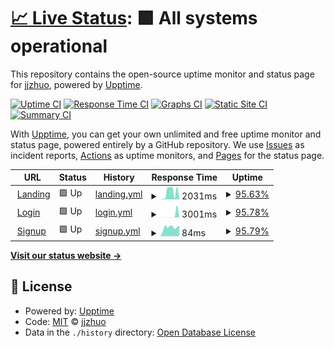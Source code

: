 # [📈 Live Status](https://jjzhuo.github.io/site-availability): <!--live status--> **🟩 All systems operational**

This repository contains the open-source uptime monitor and status page for [jjzhuo](https://jjzhuo.github.io/site-availability), powered by [Upptime](https://github.com/upptime/upptime).

[![Uptime CI](https://github.com/jjzhuo/site-availability/workflows/Uptime%20CI/badge.svg)](https://github.com/jjzhuo/site-availability/actions?query=workflow%3A%22Uptime+CI%22)
[![Response Time CI](https://github.com/jjzhuo/site-availability/workflows/Response%20Time%20CI/badge.svg)](https://github.com/jjzhuo/site-availability/actions?query=workflow%3A%22Response+Time+CI%22)
[![Graphs CI](https://github.com/jjzhuo/site-availability/workflows/Graphs%20CI/badge.svg)](https://github.com/jjzhuo/site-availability/actions?query=workflow%3A%22Graphs+CI%22)
[![Static Site CI](https://github.com/jjzhuo/site-availability/workflows/Static%20Site%20CI/badge.svg)](https://github.com/jjzhuo/site-availability/actions?query=workflow%3A%22Static+Site+CI%22)
[![Summary CI](https://github.com/jjzhuo/site-availability/workflows/Summary%20CI/badge.svg)](https://github.com/jjzhuo/site-availability/actions?query=workflow%3A%22Summary+CI%22)

With [Upptime](https://upptime.js.org), you can get your own unlimited and free uptime monitor and status page, powered entirely by a GitHub repository. We use [Issues](https://github.com/jjzhuo/site-availability/issues) as incident reports, [Actions](https://github.com/jjzhuo/site-availability/actions) as uptime monitors, and [Pages](https://jjzhuo.github.io/site-availability) for the status page.

<!--start: status pages-->
<!-- This summary is generated by Upptime (https://github.com/upptime/upptime) -->
<!-- Do not edit this manually, your changes will be overwritten -->
<!-- prettier-ignore -->
| URL | Status | History | Response Time | Uptime |
| --- | ------ | ------- | ------------- | ------ |
| <img alt="" src="https://icons.duckduckgo.com/ip3/kindle-gpt.com.ico" height="13"> [Landing](https://kindle-gpt.com) | 🟩 Up | [landing.yml](https://github.com/jjzhuo/site-availability/commits/HEAD/history/landing.yml) | <details><summary><img alt="Response time graph" src="./graphs/landing/response-time-week.png" height="20"> 2031ms</summary><br><a href="https://jjzhuo.github.io/site-availability/history/landing"><img alt="Response time 1704" src="https://img.shields.io/endpoint?url=https%3A%2F%2Fraw.githubusercontent.com%2Fjjzhuo%2Fsite-availability%2FHEAD%2Fapi%2Flanding%2Fresponse-time.json"></a><br><a href="https://jjzhuo.github.io/site-availability/history/landing"><img alt="24-hour response time 2079" src="https://img.shields.io/endpoint?url=https%3A%2F%2Fraw.githubusercontent.com%2Fjjzhuo%2Fsite-availability%2FHEAD%2Fapi%2Flanding%2Fresponse-time-day.json"></a><br><a href="https://jjzhuo.github.io/site-availability/history/landing"><img alt="7-day response time 2031" src="https://img.shields.io/endpoint?url=https%3A%2F%2Fraw.githubusercontent.com%2Fjjzhuo%2Fsite-availability%2FHEAD%2Fapi%2Flanding%2Fresponse-time-week.json"></a><br><a href="https://jjzhuo.github.io/site-availability/history/landing"><img alt="30-day response time 2484" src="https://img.shields.io/endpoint?url=https%3A%2F%2Fraw.githubusercontent.com%2Fjjzhuo%2Fsite-availability%2FHEAD%2Fapi%2Flanding%2Fresponse-time-month.json"></a><br><a href="https://jjzhuo.github.io/site-availability/history/landing"><img alt="1-year response time 1704" src="https://img.shields.io/endpoint?url=https%3A%2F%2Fraw.githubusercontent.com%2Fjjzhuo%2Fsite-availability%2FHEAD%2Fapi%2Flanding%2Fresponse-time-year.json"></a></details> | <details><summary><a href="https://jjzhuo.github.io/site-availability/history/landing">95.63%</a></summary><a href="https://jjzhuo.github.io/site-availability/history/landing"><img alt="All-time uptime 99.82%" src="https://img.shields.io/endpoint?url=https%3A%2F%2Fraw.githubusercontent.com%2Fjjzhuo%2Fsite-availability%2FHEAD%2Fapi%2Flanding%2Fuptime.json"></a><br><a href="https://jjzhuo.github.io/site-availability/history/landing"><img alt="24-hour uptime 69.41%" src="https://img.shields.io/endpoint?url=https%3A%2F%2Fraw.githubusercontent.com%2Fjjzhuo%2Fsite-availability%2FHEAD%2Fapi%2Flanding%2Fuptime-day.json"></a><br><a href="https://jjzhuo.github.io/site-availability/history/landing"><img alt="7-day uptime 95.63%" src="https://img.shields.io/endpoint?url=https%3A%2F%2Fraw.githubusercontent.com%2Fjjzhuo%2Fsite-availability%2FHEAD%2Fapi%2Flanding%2Fuptime-week.json"></a><br><a href="https://jjzhuo.github.io/site-availability/history/landing"><img alt="30-day uptime 98.40%" src="https://img.shields.io/endpoint?url=https%3A%2F%2Fraw.githubusercontent.com%2Fjjzhuo%2Fsite-availability%2FHEAD%2Fapi%2Flanding%2Fuptime-month.json"></a><br><a href="https://jjzhuo.github.io/site-availability/history/landing"><img alt="1-year uptime 99.82%" src="https://img.shields.io/endpoint?url=https%3A%2F%2Fraw.githubusercontent.com%2Fjjzhuo%2Fsite-availability%2FHEAD%2Fapi%2Flanding%2Fuptime-year.json"></a></details>
| <img alt="" src="https://icons.duckduckgo.com/ip3/kindle-gpt.com.ico" height="13"> [Login](https://kindle-gpt.com/login) | 🟩 Up | [login.yml](https://github.com/jjzhuo/site-availability/commits/HEAD/history/login.yml) | <details><summary><img alt="Response time graph" src="./graphs/login/response-time-week.png" height="20"> 3001ms</summary><br><a href="https://jjzhuo.github.io/site-availability/history/login"><img alt="Response time 209" src="https://img.shields.io/endpoint?url=https%3A%2F%2Fraw.githubusercontent.com%2Fjjzhuo%2Fsite-availability%2FHEAD%2Fapi%2Flogin%2Fresponse-time.json"></a><br><a href="https://jjzhuo.github.io/site-availability/history/login"><img alt="24-hour response time 11753" src="https://img.shields.io/endpoint?url=https%3A%2F%2Fraw.githubusercontent.com%2Fjjzhuo%2Fsite-availability%2FHEAD%2Fapi%2Flogin%2Fresponse-time-day.json"></a><br><a href="https://jjzhuo.github.io/site-availability/history/login"><img alt="7-day response time 3001" src="https://img.shields.io/endpoint?url=https%3A%2F%2Fraw.githubusercontent.com%2Fjjzhuo%2Fsite-availability%2FHEAD%2Fapi%2Flogin%2Fresponse-time-week.json"></a><br><a href="https://jjzhuo.github.io/site-availability/history/login"><img alt="30-day response time 1252" src="https://img.shields.io/endpoint?url=https%3A%2F%2Fraw.githubusercontent.com%2Fjjzhuo%2Fsite-availability%2FHEAD%2Fapi%2Flogin%2Fresponse-time-month.json"></a><br><a href="https://jjzhuo.github.io/site-availability/history/login"><img alt="1-year response time 209" src="https://img.shields.io/endpoint?url=https%3A%2F%2Fraw.githubusercontent.com%2Fjjzhuo%2Fsite-availability%2FHEAD%2Fapi%2Flogin%2Fresponse-time-year.json"></a></details> | <details><summary><a href="https://jjzhuo.github.io/site-availability/history/login">95.78%</a></summary><a href="https://jjzhuo.github.io/site-availability/history/login"><img alt="All-time uptime 99.82%" src="https://img.shields.io/endpoint?url=https%3A%2F%2Fraw.githubusercontent.com%2Fjjzhuo%2Fsite-availability%2FHEAD%2Fapi%2Flogin%2Fuptime.json"></a><br><a href="https://jjzhuo.github.io/site-availability/history/login"><img alt="24-hour uptime 70.43%" src="https://img.shields.io/endpoint?url=https%3A%2F%2Fraw.githubusercontent.com%2Fjjzhuo%2Fsite-availability%2FHEAD%2Fapi%2Flogin%2Fuptime-day.json"></a><br><a href="https://jjzhuo.github.io/site-availability/history/login"><img alt="7-day uptime 95.78%" src="https://img.shields.io/endpoint?url=https%3A%2F%2Fraw.githubusercontent.com%2Fjjzhuo%2Fsite-availability%2FHEAD%2Fapi%2Flogin%2Fuptime-week.json"></a><br><a href="https://jjzhuo.github.io/site-availability/history/login"><img alt="30-day uptime 98.44%" src="https://img.shields.io/endpoint?url=https%3A%2F%2Fraw.githubusercontent.com%2Fjjzhuo%2Fsite-availability%2FHEAD%2Fapi%2Flogin%2Fuptime-month.json"></a><br><a href="https://jjzhuo.github.io/site-availability/history/login"><img alt="1-year uptime 99.82%" src="https://img.shields.io/endpoint?url=https%3A%2F%2Fraw.githubusercontent.com%2Fjjzhuo%2Fsite-availability%2FHEAD%2Fapi%2Flogin%2Fuptime-year.json"></a></details>
| <img alt="" src="https://icons.duckduckgo.com/ip3/kindle-gpt.com.ico" height="13"> [Signup](https://kindle-gpt.com/signup) | 🟩 Up | [signup.yml](https://github.com/jjzhuo/site-availability/commits/HEAD/history/signup.yml) | <details><summary><img alt="Response time graph" src="./graphs/signup/response-time-week.png" height="20"> 84ms</summary><br><a href="https://jjzhuo.github.io/site-availability/history/signup"><img alt="Response time 173" src="https://img.shields.io/endpoint?url=https%3A%2F%2Fraw.githubusercontent.com%2Fjjzhuo%2Fsite-availability%2FHEAD%2Fapi%2Fsignup%2Fresponse-time.json"></a><br><a href="https://jjzhuo.github.io/site-availability/history/signup"><img alt="24-hour response time 92" src="https://img.shields.io/endpoint?url=https%3A%2F%2Fraw.githubusercontent.com%2Fjjzhuo%2Fsite-availability%2FHEAD%2Fapi%2Fsignup%2Fresponse-time-day.json"></a><br><a href="https://jjzhuo.github.io/site-availability/history/signup"><img alt="7-day response time 84" src="https://img.shields.io/endpoint?url=https%3A%2F%2Fraw.githubusercontent.com%2Fjjzhuo%2Fsite-availability%2FHEAD%2Fapi%2Fsignup%2Fresponse-time-week.json"></a><br><a href="https://jjzhuo.github.io/site-availability/history/signup"><img alt="30-day response time 551" src="https://img.shields.io/endpoint?url=https%3A%2F%2Fraw.githubusercontent.com%2Fjjzhuo%2Fsite-availability%2FHEAD%2Fapi%2Fsignup%2Fresponse-time-month.json"></a><br><a href="https://jjzhuo.github.io/site-availability/history/signup"><img alt="1-year response time 173" src="https://img.shields.io/endpoint?url=https%3A%2F%2Fraw.githubusercontent.com%2Fjjzhuo%2Fsite-availability%2FHEAD%2Fapi%2Fsignup%2Fresponse-time-year.json"></a></details> | <details><summary><a href="https://jjzhuo.github.io/site-availability/history/signup">95.79%</a></summary><a href="https://jjzhuo.github.io/site-availability/history/signup"><img alt="All-time uptime 99.82%" src="https://img.shields.io/endpoint?url=https%3A%2F%2Fraw.githubusercontent.com%2Fjjzhuo%2Fsite-availability%2FHEAD%2Fapi%2Fsignup%2Fuptime.json"></a><br><a href="https://jjzhuo.github.io/site-availability/history/signup"><img alt="24-hour uptime 70.53%" src="https://img.shields.io/endpoint?url=https%3A%2F%2Fraw.githubusercontent.com%2Fjjzhuo%2Fsite-availability%2FHEAD%2Fapi%2Fsignup%2Fuptime-day.json"></a><br><a href="https://jjzhuo.github.io/site-availability/history/signup"><img alt="7-day uptime 95.79%" src="https://img.shields.io/endpoint?url=https%3A%2F%2Fraw.githubusercontent.com%2Fjjzhuo%2Fsite-availability%2FHEAD%2Fapi%2Fsignup%2Fuptime-week.json"></a><br><a href="https://jjzhuo.github.io/site-availability/history/signup"><img alt="30-day uptime 98.44%" src="https://img.shields.io/endpoint?url=https%3A%2F%2Fraw.githubusercontent.com%2Fjjzhuo%2Fsite-availability%2FHEAD%2Fapi%2Fsignup%2Fuptime-month.json"></a><br><a href="https://jjzhuo.github.io/site-availability/history/signup"><img alt="1-year uptime 99.82%" src="https://img.shields.io/endpoint?url=https%3A%2F%2Fraw.githubusercontent.com%2Fjjzhuo%2Fsite-availability%2FHEAD%2Fapi%2Fsignup%2Fuptime-year.json"></a></details>

<!--end: status pages-->

[**Visit our status website →**](https://jjzhuo.github.io/site-availability)

## 📄 License

- Powered by: [Upptime](https://github.com/upptime/upptime)
- Code: [MIT](./LICENSE) © [jjzhuo](https://jjzhuo.github.io/site-availability)
- Data in the `./history` directory: [Open Database License](https://opendatacommons.org/licenses/odbl/1-0/)
